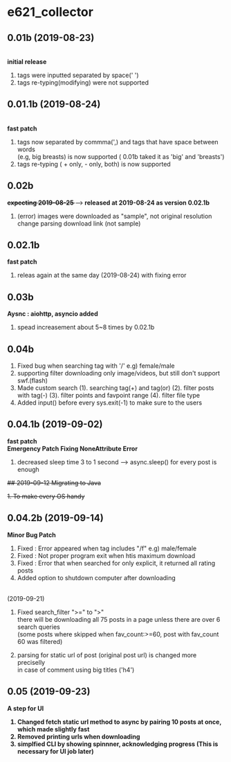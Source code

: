 # e621_collector



## 0.01b (2019-08-23)
 <br> <b>initial release</b>
1. tags were inputted separated by space(' ')
2. tags re-typing(modifying) were not supported


## 0.01.1b (2019-08-24)
<br> <b>fast patch</b>
1. tags now separated by commma(',) and tags that have space between words <br>(e.g, big breasts) is now supported ( 0.01b taked it as 'big' and 'breasts')
2. tags re-typing ( + only, - only, both) is now supported


## 0.02b <br>
<del><b>expecting 2019-08-25 </b></del>  --><b> released at 2019-08-24 as version 0.02.1b</b>
1. (error) images were downloaded as "sample", not original resolution <br> change parsing download link (not sample)

## 0.02.1b <br>
<b>fast patch</b>
1. releas again at the same day (2019-08-24) with fixing error

## 0.03b <br>
<b>Aysnc : aiohttp, asyncio added</b><br>
1. spead increasement about 5~8 times by 0.02.1b

## 0.04b <br>
1. Fixed bug when searching tag with '/' e.g) female/male
2. supporting filter downloading only image/videos, but still don't support swf.(flash)
3. Made custom search
   (1). searching tag(+) and tag(or)
   (2). filter posts with tag(-)
   (3). filter points and favpoint range
   (4). filter file type
4. Added input() before every sys.exit(-1) to make sure to the users

## 0.04.1b (2019-09-02)<br>
<b>fast patch</b><br>
<b>Emergency Patch Fixing NoneAttribute Error</b>

1. decreased sleep time 3 to 1 second
   --> async.sleep() for every post is enough
   
<del>## 2019-09-12 Migrating to Java</del>

<del>1. To make every OS handy</del>


## 0.04.2b (2019-09-14)<br>
<b>Minor Bug Patch</b><br>
1. Fixed : Error appeared when tag includes "/f" e.g) male/female
2. Fixed : Not proper program exit when htis maximum download
3. Fixed : Error that when searched for only explicit, it returned all rating posts
4. Added option to shutdown computer after downloading

<br>(2019-09-21)
1. Fixed search_filter ">=" to ">"<br>
there will be downloading all 75 posts in a page unless there are over 6 search queries<br>
(some posts where skipped when fav_count:>=60, post with fav_count 60 was filtered)

2. parsing for static url of post (original post url) is changed more preciselly<br>
in case of comment using big titles ('h4')

## 0.05 (2019-09-23)<br>
<b>A step for UI<b><br>
 1. Changed fetch static url method to async by pairing 10 posts at once, which made slightly fast
 2. Removed printing urls when downloading
 3. simplfied CLI by showing spinnner, acknowledging progress (This is necessary for UI job later)
 
